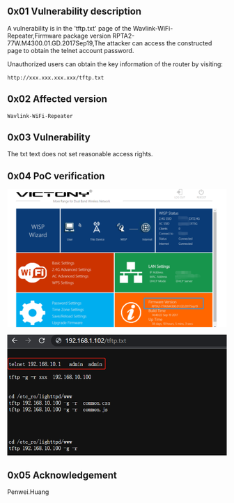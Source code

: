 ## 0x01 Vulnerability description

A vulnerability is in the 'tftp.txt' page of the Wavlink-WiFi-Repeater,Firmware package version RPTA2-77W.M4300.01.GD.2017Sep19,The attacker can access the constructed page to obtain the telnet account password.

Unauthorized users can obtain the key information of the router by visiting: 

```
http://xxx.xxx.xxx.xxx/tftp.txt
```

## 0x02 Affected version

```
Wavlink-WiFi-Repeater
```

## 0x03 Vulnerability

The txt text does not set reasonable access rights.

## 0x04 PoC verification

![image-20220623150043519](https://github.com/pghuanghui/CVE_Request/raw/main/WiFi-Repeater/WiFi-Repeater_syslog.shtml.assets/image-20220623150043519.png)

![image-20220623152150836](https://github.com/pghuanghui/CVE_Request/raw/main/WiFi-Repeater/WiFi-Repeater_syslog.shtml.assets/WiFi-Repeater_tftp/WiFi-Repeater_tftp.assets/image-20220623152150836.png)

## 0x05 Acknowledgement

Penwei.Huang